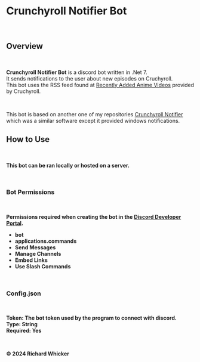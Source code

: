# Crunchyroll Notifier Bot #

<br>

## Overview ##

<br>

**Crunchyroll Notifier Bot** is a discord bot written in .Net 7.<br>
It sends notifications to the user about new episodes on Cruchyroll.<br>
This bot uses the RSS feed found at [Recently Added Anime Videos](http://feeds.feedburner.com/crunchyroll/rss/anime)
provided by Cruchyroll.

<br>

This bot is based on another one of my repositories [Crunchyroll Notifier](https://github.com/TheDarkOrganism/Crunchyroll-Notifier)
which was a similar software except it provided windows notifications. 

<b>

## How to Use ##

<br>

This bot can be ran locally or hosted on a server.

<br>

### Bot Permissions ###

<br>

Permissions required when creating the bot in the [Discord Developer Portal](https://discord.com/developers/applications/).

<ul>
    <li>bot</li>
    <li>applications.commands</li>
    <li>Send Messages</li>
    <li>Manage Channels</li>
    <li>Embed Links</li>
    <li>Use Slash Commands</li>
</ul>

<br>

### Config.json ###

<br>

**Token**: The bot token used by the program to connect with discord.<br>
**Type**: String<br>
**Required**: Yes<br>

<br>

&copy; 2024 Richard Whicker
